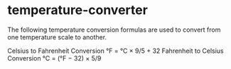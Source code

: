 # temperature-converter

The following temperature conversion formulas are used to convert from one temperature scale to another.

Celsius to Fahrenheit Conversion	°F = °C × 9/5 + 32 
Fahrenheit to Celsius Conversion	°C = (°F − 32) × 5/9
